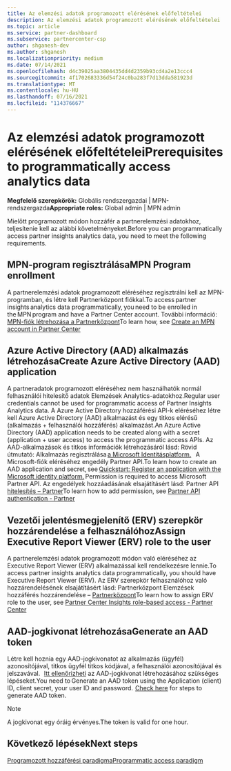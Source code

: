 ```yaml
---
title: Az elemzési adatok programozott elérésének előfeltételei
description: Az elemzési adatok programozott elérésének előfeltételei
ms.topic: article
ms.service: partner-dashboard
ms.subservice: partnercenter-csp
author: shganesh-dev
ms.author: shganesh
ms.localizationpriority: medium
ms.date: 07/14/2021
ms.openlocfilehash: d4c39025aa3804435dd4d2359b93cd4a2e13ccc4
ms.sourcegitcommit: 4f1702683336d54f24c0ba283f7d13dda581923d
ms.translationtype: MT
ms.contentlocale: hu-HU
ms.lasthandoff: 07/16/2021
ms.locfileid: "114376667"
---
```

# <a name="prerequisites-to-programmatically-access-analytics-data"></a><span data-ttu-id="81271-103">Az elemzési adatok programozott elérésének előfeltételei</span><span class="sxs-lookup"><span data-stu-id="81271-103">Prerequisites to programmatically access analytics data</span></span>

<span data-ttu-id="81271-104">**Megfelelő szerepkörök:** Globális rendszergazdai | MPN-rendszergazda</span><span class="sxs-lookup"><span data-stu-id="81271-104">**Appropriate roles:** Global admin | MPN admin</span></span>

<span data-ttu-id="81271-105">Mielőtt programozott módon hozzáfér a partnerelemzési adatokhoz, teljesítenie kell az alábbi követelményeket.</span><span class="sxs-lookup"><span data-stu-id="81271-105">Before you can programmatically access partner insights analytics data, you need to meet the following requirements.</span></span>

## <a name="mpn-program-enrollment"></a><span data-ttu-id="81271-106">MPN-program regisztrálása</span><span class="sxs-lookup"><span data-stu-id="81271-106">MPN Program enrollment</span></span>

<span data-ttu-id="81271-107">A partnerelemzési adatok programozott eléréséhez regisztrálni kell az MPN-programban, és létre kell Partnerközpont fiókkal.</span><span class="sxs-lookup"><span data-stu-id="81271-107">To access partner insights analytics data programmatically, you need to be enrolled in the MPN program and have a Partner Center account.</span></span> <span data-ttu-id="81271-108">További információ: [MPN-fiók létrehozása a Partnerközpont](mpn-create-a-partner-center-account.md)</span><span class="sxs-lookup"><span data-stu-id="81271-108">To learn how, see [Create an MPN account in Partner Center](mpn-create-a-partner-center-account.md)</span></span>

## <a name="create-azure-active-directory-aad-application"></a><span data-ttu-id="81271-109">Azure Active Directory (AAD) alkalmazás létrehozása</span><span class="sxs-lookup"><span data-stu-id="81271-109">Create Azure Active Directory (AAD) application</span></span>

<span data-ttu-id="81271-110">A partneradatok programozott eléréséhez nem használhatók normál felhasználói hitelesítő adatok Elemzések Analytics-adatokhoz.</span><span class="sxs-lookup"><span data-stu-id="81271-110">Regular user credentials cannot be used for programmatic access of Partner Insights Analytics data.</span></span> <span data-ttu-id="81271-111">A Azure Active Directory hozzáférési API-k eléréséhez létre kell Azure Active Directory (AAD) alkalmazást és egy titkos elérésű (alkalmazás + felhasználói hozzáférés) alkalmazást.</span><span class="sxs-lookup"><span data-stu-id="81271-111">An Azure Active Directory (AAD) application needs to be created along with a secret (application + user access) to access the programmatic access APIs.</span></span> <span data-ttu-id="81271-112">Az AAD-alkalmazások és titkos információk létrehozásáról lásd: Rövid útmutató: Alkalmazás regisztrálása [a Microsoft Identitásplatform.](/azure/active-directory/develop/quickstart-register-app)   A Microsoft-fiók eléréséhez engedély Partner API.</span><span class="sxs-lookup"><span data-stu-id="81271-112">To learn how to create an AAD application and secret, see [Quickstart: Register an application with the Microsoft identity platform.](/azure/active-directory/develop/quickstart-register-app) Permission is required to access Microsoft Partner API.</span></span> <span data-ttu-id="81271-113">Az engedélyek hozzáadásának elsajátításért lásd: Partner API [hitelesítés – Partner](/partner/develop/api-authentication#application-and-user-access)</span><span class="sxs-lookup"><span data-stu-id="81271-113">To learn how to add permission, see [Partner API authentication - Partner](/partner/develop/api-authentication#application-and-user-access)</span></span>

## <a name="assign-executive-report-viewer-erv-role-to-the-user"></a><span data-ttu-id="81271-114">Vezetői jelentésmegjelenítő (ERV) szerepkör hozzárendelése a felhasználóhoz</span><span class="sxs-lookup"><span data-stu-id="81271-114">Assign Executive Report Viewer (ERV) role to the user</span></span>

<span data-ttu-id="81271-115">A partnerelemzési adatok programozott módon való eléréséhez az Executive Report Viewer (ERV) alkalmazással kell rendelkezésre lennie.</span><span class="sxs-lookup"><span data-stu-id="81271-115">To access partner insights analytics data programmatically, you should have Executive Report Viewer (ERV).</span></span> <span data-ttu-id="81271-116">Az ERV szerepkör felhasználóhoz való hozzárendelésének elsajátításért lásd: Partnerközpont Elemzések hozzáférés hozzárendelése – [Partnerközpont](insights-roles.md)</span><span class="sxs-lookup"><span data-stu-id="81271-116">To learn how to assign ERV role to the user, see [Partner Center Insights role-based access - Partner Center](insights-roles.md)</span></span>

## <a name="generate-an-aad-token"></a><span data-ttu-id="81271-117">AAD-jogkivonat létrehozása</span><span class="sxs-lookup"><span data-stu-id="81271-117">Generate an AAD token</span></span>

<span data-ttu-id="81271-118">Létre kell hoznia egy AAD-jogkivonatot az alkalmazás (ügyfél) azonosítójával, titkos ügyfél titkos kódjával, a felhasználói azonosítójával és jelszavával.   [Itt ellenőrizheti](insights-programmatic-first-api-call.md#token-generation) az AAD-jogkivonat létrehozásához szükséges lépéseket.</span><span class="sxs-lookup"><span data-stu-id="81271-118">You need to Generate an AAD token using the Application (client) ID, client secret, your user ID and password.  [Check here](insights-programmatic-first-api-call.md#token-generation) for steps to generate AAD token.</span></span>

> [!Note]
> <span data-ttu-id="81271-119">A jogkivonat egy óráig érvényes.</span><span class="sxs-lookup"><span data-stu-id="81271-119">The token is valid for one hour.</span></span>

## <a name="next-steps"></a><span data-ttu-id="81271-120">Következő lépések</span><span class="sxs-lookup"><span data-stu-id="81271-120">Next steps</span></span>
[<span data-ttu-id="81271-121">Programozott hozzáférési paradigma</span><span class="sxs-lookup"><span data-stu-id="81271-121">Programmatic access paradigm</span></span>](insights-programmatic-access-paradigm.md)